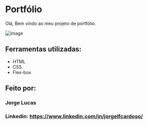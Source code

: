# Portfólio
Olá, Bem vindo ao meu projeto de portfólio.

![image](https://github.com/user-attachments/assets/f471d536-bcb6-49b9-add4-bd53e2d85a52)


## Ferramentas utilizadas:

* HTML
* CSS
* Flex-box

## Feito por:
### Jorge Lucas

### Linkedin: https://www.linkedin.com/in/jorgelfcardoso/
